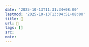 ```yaml
---
date: '2025-10-13T11:31:34+08:00'
lastmod: '2025-10-13T13:04:51+08:00'
title: 󰩼
url: 󰩼
tags: []
src:
note:
---
```

